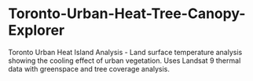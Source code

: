 # Toronto-Urban-Heat-Tree-Canopy-Explorer
Toronto Urban Heat Island Analysis - Land surface temperature analysis showing the cooling effect of urban vegetation. Uses Landsat 9 thermal data with greenspace and tree coverage analysis.
